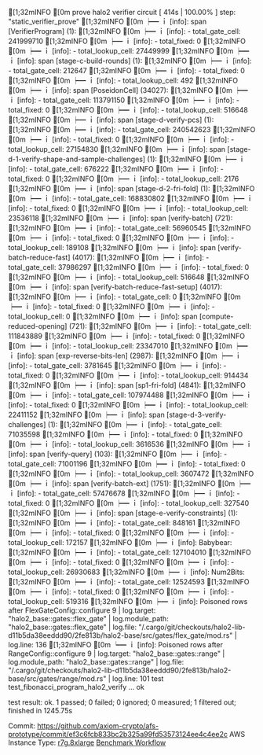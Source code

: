 [1;32mINFO    [0m prove halo2 verifier circuit [ 414s | 100.00% ] step: "static_verifier_prove"
[1;32mINFO    [0m ┝━ ｉ [info]: span [VerifierProgram] (1):
[1;32mINFO    [0m ┝━ ｉ [info]:   - total_gate_cell: 241999710
[1;32mINFO    [0m ┝━ ｉ [info]:   - total_fixed: 0
[1;32mINFO    [0m ┝━ ｉ [info]:   - total_lookup_cell: 27449999
[1;32mINFO    [0m ┝━ ｉ [info]: span [stage-c-build-rounds] (1):
[1;32mINFO    [0m ┝━ ｉ [info]:   - total_gate_cell: 212647
[1;32mINFO    [0m ┝━ ｉ [info]:   - total_fixed: 0
[1;32mINFO    [0m ┝━ ｉ [info]:   - total_lookup_cell: 492
[1;32mINFO    [0m ┝━ ｉ [info]: span [PoseidonCell] (34027):
[1;32mINFO    [0m ┝━ ｉ [info]:   - total_gate_cell: 113791150
[1;32mINFO    [0m ┝━ ｉ [info]:   - total_fixed: 0
[1;32mINFO    [0m ┝━ ｉ [info]:   - total_lookup_cell: 516648
[1;32mINFO    [0m ┝━ ｉ [info]: span [stage-d-verify-pcs] (1):
[1;32mINFO    [0m ┝━ ｉ [info]:   - total_gate_cell: 240542623
[1;32mINFO    [0m ┝━ ｉ [info]:   - total_fixed: 0
[1;32mINFO    [0m ┝━ ｉ [info]:   - total_lookup_cell: 27154830
[1;32mINFO    [0m ┝━ ｉ [info]: span [stage-d-1-verify-shape-and-sample-challenges] (1):
[1;32mINFO    [0m ┝━ ｉ [info]:   - total_gate_cell: 676222
[1;32mINFO    [0m ┝━ ｉ [info]:   - total_fixed: 0
[1;32mINFO    [0m ┝━ ｉ [info]:   - total_lookup_cell: 2176
[1;32mINFO    [0m ┝━ ｉ [info]: span [stage-d-2-fri-fold] (1):
[1;32mINFO    [0m ┝━ ｉ [info]:   - total_gate_cell: 168830802
[1;32mINFO    [0m ┝━ ｉ [info]:   - total_fixed: 0
[1;32mINFO    [0m ┝━ ｉ [info]:   - total_lookup_cell: 23536118
[1;32mINFO    [0m ┝━ ｉ [info]: span [verify-batch] (721):
[1;32mINFO    [0m ┝━ ｉ [info]:   - total_gate_cell: 56960545
[1;32mINFO    [0m ┝━ ｉ [info]:   - total_fixed: 0
[1;32mINFO    [0m ┝━ ｉ [info]:   - total_lookup_cell: 189108
[1;32mINFO    [0m ┝━ ｉ [info]: span [verify-batch-reduce-fast] (4017):
[1;32mINFO    [0m ┝━ ｉ [info]:   - total_gate_cell: 37986297
[1;32mINFO    [0m ┝━ ｉ [info]:   - total_fixed: 0
[1;32mINFO    [0m ┝━ ｉ [info]:   - total_lookup_cell: 516648
[1;32mINFO    [0m ┝━ ｉ [info]: span [verify-batch-reduce-fast-setup] (4017):
[1;32mINFO    [0m ┝━ ｉ [info]:   - total_gate_cell: 0
[1;32mINFO    [0m ┝━ ｉ [info]:   - total_fixed: 0
[1;32mINFO    [0m ┝━ ｉ [info]:   - total_lookup_cell: 0
[1;32mINFO    [0m ┝━ ｉ [info]: span [compute-reduced-opening] (721):
[1;32mINFO    [0m ┝━ ｉ [info]:   - total_gate_cell: 111843889
[1;32mINFO    [0m ┝━ ｉ [info]:   - total_fixed: 0
[1;32mINFO    [0m ┝━ ｉ [info]:   - total_lookup_cell: 23347010
[1;32mINFO    [0m ┝━ ｉ [info]: span [exp-reverse-bits-len] (2987):
[1;32mINFO    [0m ┝━ ｉ [info]:   - total_gate_cell: 3781645
[1;32mINFO    [0m ┝━ ｉ [info]:   - total_fixed: 0
[1;32mINFO    [0m ┝━ ｉ [info]:   - total_lookup_cell: 914434
[1;32mINFO    [0m ┝━ ｉ [info]: span [sp1-fri-fold] (4841):
[1;32mINFO    [0m ┝━ ｉ [info]:   - total_gate_cell: 107974488
[1;32mINFO    [0m ┝━ ｉ [info]:   - total_fixed: 0
[1;32mINFO    [0m ┝━ ｉ [info]:   - total_lookup_cell: 22411152
[1;32mINFO    [0m ┝━ ｉ [info]: span [stage-d-3-verify-challenges] (1):
[1;32mINFO    [0m ┝━ ｉ [info]:   - total_gate_cell: 71035598
[1;32mINFO    [0m ┝━ ｉ [info]:   - total_fixed: 0
[1;32mINFO    [0m ┝━ ｉ [info]:   - total_lookup_cell: 3616536
[1;32mINFO    [0m ┝━ ｉ [info]: span [verify-query] (103):
[1;32mINFO    [0m ┝━ ｉ [info]:   - total_gate_cell: 71001196
[1;32mINFO    [0m ┝━ ｉ [info]:   - total_fixed: 0
[1;32mINFO    [0m ┝━ ｉ [info]:   - total_lookup_cell: 3607472
[1;32mINFO    [0m ┝━ ｉ [info]: span [verify-batch-ext] (1751):
[1;32mINFO    [0m ┝━ ｉ [info]:   - total_gate_cell: 57476678
[1;32mINFO    [0m ┝━ ｉ [info]:   - total_fixed: 0
[1;32mINFO    [0m ┝━ ｉ [info]:   - total_lookup_cell: 327540
[1;32mINFO    [0m ┝━ ｉ [info]: span [stage-e-verify-constraints] (1):
[1;32mINFO    [0m ┝━ ｉ [info]:   - total_gate_cell: 848161
[1;32mINFO    [0m ┝━ ｉ [info]:   - total_fixed: 0
[1;32mINFO    [0m ┝━ ｉ [info]:   - total_lookup_cell: 172157
[1;32mINFO    [0m ┝━ ｉ [info]: Babybear:
[1;32mINFO    [0m ┝━ ｉ [info]:   - total_gate_cell: 127104010
[1;32mINFO    [0m ┝━ ｉ [info]:   - total_fixed: 0
[1;32mINFO    [0m ┝━ ｉ [info]:   - total_lookup_cell: 26930683
[1;32mINFO    [0m ┝━ ｉ [info]: Num2Bits:
[1;32mINFO    [0m ┝━ ｉ [info]:   - total_gate_cell: 12524593
[1;32mINFO    [0m ┝━ ｉ [info]:   - total_fixed: 0
[1;32mINFO    [0m ┝━ ｉ [info]:   - total_lookup_cell: 519316
[1;32mINFO    [0m ┝━ ｉ [info]: Poisoned rows after FlexGateConfig::configure 9 | log.target: "halo2_base::gates::flex_gate" | log.module_path: "halo2_base::gates::flex_gate" | log.file: "/.cargo/git/checkouts/halo2-lib-d11b5da38eeddd90/2fe813b/halo2-base/src/gates/flex_gate/mod.rs" | log.line: 136
[1;32mINFO    [0m ┕━ ｉ [info]: Poisoned rows after RangeConfig::configure 9 | log.target: "halo2_base::gates::range" | log.module_path: "halo2_base::gates::range" | log.file: "/.cargo/git/checkouts/halo2-lib-d11b5da38eeddd90/2fe813b/halo2-base/src/gates/range/mod.rs" | log.line: 101
test test_fibonacci_program_halo2_verify ... ok

test result: ok. 1 passed; 0 failed; 0 ignored; 0 measured; 1 filtered out; finished in 1245.75s


Commit: https://github.com/axiom-crypto/afs-prototype/commit/ef3c6fcb833bc2b325a99fd53573124ee4c4ee2c
AWS Instance Type: [r7g.8xlarge](https://instances.vantage.sh/aws/ec2/r7g.8xlarge)
[Benchmark Workflow](https://github.com/axiom-crypto/afs-prototype/actions/runs/11021611641)
